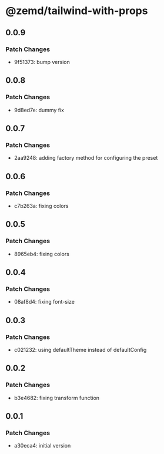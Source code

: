# @zemd/tailwind-with-props

## 0.0.9

### Patch Changes

- 9f51373: bump version

## 0.0.8

### Patch Changes

- 9d8ed7e: dummy fix

## 0.0.7

### Patch Changes

- 2aa9248: adding factory method for configuring the preset

## 0.0.6

### Patch Changes

- c7b263a: fixing colors

## 0.0.5

### Patch Changes

- 8965eb4: fixing colors

## 0.0.4

### Patch Changes

- 08af8d4: fixing font-size

## 0.0.3

### Patch Changes

- c021232: using defaultTheme instead of defaultConfig

## 0.0.2

### Patch Changes

- b3e4682: fixing transform function

## 0.0.1

### Patch Changes

- a30eca4: initial version
